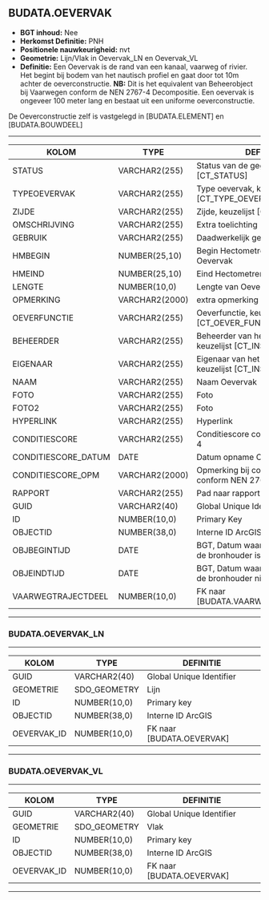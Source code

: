 ﻿## BUDATA.OEVERVAK


* __BGT inhoud:__ Nee
* __Herkomst Definitie:__ PNH
* __Positionele nauwkeurigheid:__ nvt
* __Geometrie:__ Lijn/Vlak in Oevervak_LN en Oevervak_VL
* __Definitie:__ Een Oevervak is de rand van een kanaal, vaarweg of rivier. Het begint bij bodem van het nautisch profiel en gaat door tot 10m achter de oeverconstructie. __NB:__ Dit is het equivalent van Beheerobject bij Vaarwegen conform de NEN 2767-4 Decompositie. Een oevervak is ongeveer 100 meter lang en bestaat uit een uniforme oeverconstructie.

De Oeverconstructie zelf is vastgelegd in [BUDATA.ELEMENT] en [BUDATA.BOUWDEEL]


***

|KOLOM                           	|TYPE          	|DEFINITIE|
|------                          	|----          	|-----    |
|STATUS                          	|VARCHAR2(255) 	|Status van de gegevens, keuzelijst [CT_STATUS]|
|TYPEOEVERVAK                    	|VARCHAR2(255) 	|Type oevervak, keuzelijst [CT_TYPE_OEVERVAK]|
|ZIJDE                           	|VARCHAR2(255) 	|Zijde, keuzelijst [CT_ZIJDE]|
|OMSCHRIJVING                    	|VARCHAR2(255) 	|Extra toelichting|
|GEBRUIK                         	|VARCHAR2(255) 	|Daadwerkelijk gebruik vd oever|
|HMBEGIN                         	|NUMBER(25,10) 	|Begin Hectometrering van Oevervak|
|HMEIND                          	|NUMBER(25,10) 	|Eind Hectometrering van Oevervak|
|LENGTE                          	|NUMBER(10,0)  	|Lengte van Oevervak|
|OPMERKING                       	|VARCHAR2(2000)	|extra opmerking|
|OEVERFUNCTIE                    	|VARCHAR2(255) 	|Oeverfunctie, keuzelijst [CT_OEVER_FUNCTIE]|
|BEHEERDER                       	|VARCHAR2(255) 	|Beheerder van het oevervak, keuzelijst [CT_INSTANTIE]|
|EIGENAAR                        	|VARCHAR2(255) 	|Eigenaar van het oevervak, keuzelijst [CT_INSTANTIE]|
|NAAM								|VARCHAR2(255)	|Naam Oevervak|
|FOTO								|VARCHAR2(255)	|Foto|
|FOTO2								|VARCHAR2(255)	|Foto|
|HYPERLINK							|VARCHAR2(255)	|Hyperlink|
|CONDITIESCORE						|VARCHAR2(255)	|Conditiescore conform NEN 2767-4|
|CONDITIESCORE_DATUM				|DATE			|Datum opname Conditiescore|
|CONDITIESCORE_OPM					|VARCHAR2(2000)	|Opmerking bij conditiescore conform NEN 2767-4|
|RAPPORT							|VARCHAR2(255)	|Pad naar rapport|
|GUID                            	|VARCHAR2(40)  	|Global Unique Identifier||
|ID                              	|NUMBER(10,0)  	|Primary Key|
|OBJECTID                        	|NUMBER(38,0)   |Interne ID ArcGIS|
|OBJBEGINTIJD                    	|DATE          	|BGT, Datum waarop het object bij de bronhouder is ontstaan|
|OBJEINDTIJD                     	|DATE          	|BGT, Datum waarop het object bij de bronhouder niet meer geldig is|
|VAARWEGTRAJECTDEEL              	|NUMBER(10,0)  	|FK naar [BUDATA.VAARWEGTRAJECTDEEL]|


***

### BUDATA.OEVERVAK_LN

***

|KOLOM                           	|TYPE          	|DEFINITIE|
|------                          	|----          	|-----    |
|GUID                            	|VARCHAR2(40)  	|Global Unique Identifier|
|GEOMETRIE                       	|SDO_GEOMETRY  	|Lijn|
|ID                         		|NUMBER(10,0)  	|Primary key|
|OBJECTID                        	|NUMBER(38,0)   |Interne ID ArcGIS|
|OEVERVAK_ID						|NUMBER(10,0)	|FK naar [BUDATA.OEVERVAK]|

***

### BUDATA.OEVERVAK_VL

***

|KOLOM                           	|TYPE          	|DEFINITIE|
|------                          	|----          	|-----    |
|GUID                            	|VARCHAR2(40)  	|Global Unique Identifier|
|GEOMETRIE                       	|SDO_GEOMETRY  	|Vlak|
|ID                         		|NUMBER(10,0)  	|Primary key|
|OBJECTID                        	|NUMBER(38,0)   |Interne ID ArcGIS|
|OEVERVAK_ID						|NUMBER(10,0)	|FK naar [BUDATA.OEVERVAK]|

***

